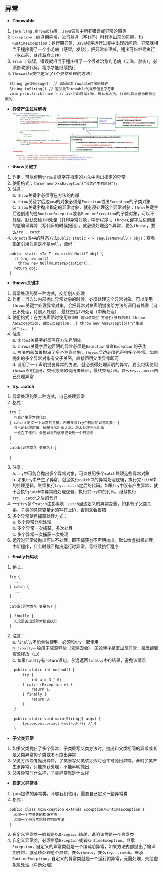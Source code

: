 ## 异常
- **Throwable**  
1. `java.lang.Throwable`类：`Java`语言中所有错误或异常的超类  
2. `Exception`：编译期异常，进行编译（写代码）时程序出现的问题，如`RuntimeException`：运行期异常，`Java`程序运行过程中出现的问题。异常就相当于程序得了一个小毛病（感冒，发烧），把异常处理掉，程序可以继续执行（吃点药，继续革命工作）
3. `Error`：错误。错误就相当于程序得了一个很难治愈的毛病（艾滋，肺炎），必须修改源代码，程序才能继续执行
4. `Throwable`类中定义了3个异常处理的方法：
```
  String getMessage() // 返回此Throwable的简短描述
  String toString() // 返回此Throwable的详细信息字符串
  void printStackTrace() // JVM打印异常对象，默认此方法，打印的异常信息是最全面的
```
- **异常产生过程解析**
![](./Pics/异常1.png)
- **throw关键字**
1. 作用：可以使用`throw`关键字在指定的方法中抛出指定的异常  
2. 使用格式：`throw new XxxException("异常产生的原因");`  
3. 注意：  
a. `throw`关键字必须写在方法的内部  
b. `throw`关键字后边`new`的对象必须是`Exception`或者`Exception`的子类对象  
c. `throw`关键字抛出指定的异常对象，就必须处理这个异常对象：`throw`关键字后边创建的是`RuntimeException`或者`RuntimeException`的子类对象，可以不处理，默认交给`JVM`处理（打印异常对象，中断程序）。`throw`关键字后边创建的是编译异常（写代码的时候报错），就必须处理这个异常，要么`throws`，要么`try...catch`
4. `Objects`类中的静态方法`public static <T> requireNonNull(T obj)`：查看指定引用对象是不是`null`，源码：
```
  public static <T> T requireNonNull(T obj) {
    if (obj == null)
      throw new NullPointerException();
    return obj;
  }
```
- **throws关键字**
1. 异常处理的第一种方式，交给别人处理
2. 作用：当方法内部抛出异常对象的时候，必须处理这个异常对象。可以使用`throws`关键字处理异常对象，会把异常对象声明抛出给方法的调用者处理（自己不处理，给别人处理），最终交给`JVM`处理（中断处理）
3. 使用格式：在方法声明时使用`修饰符 返回值类型 方法名(参数列表) throws AaaException, BbbException...{ throw new AaaException("产生原因");... }`
4. 注意：  
a. `throws`关键字必须写在方法声明处  
b. `throws`关键字后边声明的异常必须是`Exception`或者`Exception`的子类  
c. 方法内部如果抛出了多个异常对象，`throws`后边必须也声明多个异常。如果抛出的多个异常对象有父子关系，直接声明父类异常即可  
d. 调用了一个声明抛出异常的方法，就必须得处理声明的异常。要么继续使用`throws`声明抛出，交给方法的调用者处理，最终交给`JVM`。要么`try...catch`自己处理异常
- **try...catch**
1. 异常处理的第二种方式，自己处理异常
2. 格式：
```
  try {
    可能产生异常的代码
  } catch(定义一个异常的变量，用来接收try中抛出的异常对象) {
    异常的处理逻辑，捕获异常对象之后，怎么处理异常对象
    一般在工作中，会把异常的信息记录到一个日志中
  }
  ...
  catch(异常类名 变量名) {
  
  }
```
3. 注意：  
a. `try`中可能会抛出多个异常对象，可以使用多个`catch`处理这些异常对象  
b. 如果`try`中产生了异常，就会执行`catch`中的异常处理逻辑，执行完`catch`中的处理逻辑，继续执行`try...catch`之后的代码。如果`try`中没有产生异常，就不会执行`catch`中异常的处理逻辑，执行完`try`中的代码，继续执行`try...catch`之后的代码
4. 一个`try`多个`catch`注意事项：`catch`里边定义的异常变量，如果有子父类关系，子类的异常变量必须写在上边，否则就会报错
5. 多个异常使用捕获处理方式：  
a. 多个异常分别处理  
b. 多个异常一次捕获，多次处理  
c. 多个异常一次捕获一次处理  
6. 运行时异常被抛出可以不处理。即不捕获也不声明抛出。默认给虚拟机处理，中断程序，什么时候不抛出运行时异常，再继续执行程序
- **finally代码块**
1. 格式：
```
  try {
    ...
  } catch {
    ...
  }
  ...
  catch(异常类名 变量名) {
    ...
  } finally {
    无论是否出现异常都会执行
  }
```
2. 注意：  
a. `finally`不能单独使用，必须和`try`一起使用  
b. `finally`一般用于资源释放（资源回收），无论程序是否出现异常，最后都要资源释放（`IO`）  
c. 如果`finally`有`return`语句，永远返回`finally`中的结果，避免该情况
```
    public static int method() {
        try {
            int a = 3 / 0;
        } catch (Exception e) {
            return 1;
        } finally {
            return 0;
        }
    }
    
    public static void main(String[] args) {
        System.out.println(method()); // 0
    }
```
- **子父类异常**
1. 如果父类抛出了多个异常，子类重写父类方法时，抛出和父类相同的异常或者是父类异常的子类或者不跑出异常
2. 父类方法没有抛出异常，子类重写父类该方法时也不可抛出异常。此时子类产生该异常，只能捕获处理，不能声明抛出
3. 父类异常时什么样，子类异常就是什么样
- **自定义异常类**
1. `java`提供的异常类，不够我们使用，需要自己定义一些异常类
2. 格式：
```
  public class XxxException extends Exception/RuntimeException {
    添加一个空参数的构造方法
    添加一个带异常信息的构造方法
  }
```
3. 自定义异常类一般都是以`Exception`结尾，说明该类是一个异常类  
4. 自定义异常类，必须继承`Exception`或者`RuntimeException`。继承`Exception`，自定义的异常类就是一个编译期异常，如果方法内部抛出了编译期异常，就必须处理这个异常，要么`throws`，要么`try...catch`。继承`RuntimeException`，自定义的异常类就是一个运行期异常，无需处理，交给虚拟机处理（中断处理）
